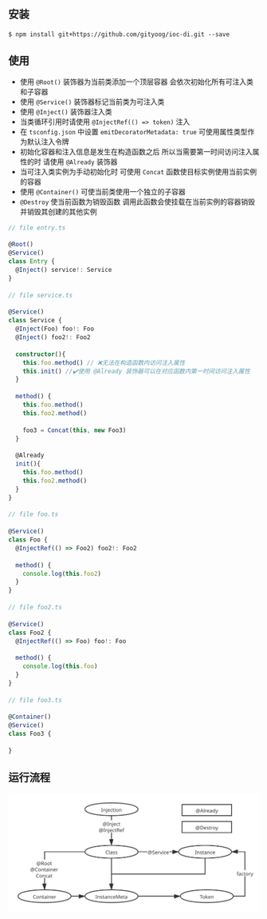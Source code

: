 ## 安装
```
$ npm install git+https://github.com/gityoog/ioc-di.git --save
```

## 使用
 - 使用 `@Root()` 装饰器为当前类添加一个顶层容器 会依次初始化所有可注入类和子容器
 - 使用 `@Service()` 装饰器标记当前类为可注入类
 - 使用 `@Inject()` 装饰器注入类
 - 当类循环引用时请使用 `@InjectRef(() => token)` 注入
 - 在 `tsconfig.json` 中设置 `emitDecoratorMetadata: true` 可使用属性类型作为默认注入令牌
 - 初始化容器和注入信息是发生在构造函数之后 所以当需要第一时间访问注入属性的时 请使用 `@Already` 装饰器
 - 当可注入类实例为手动初始化时 可使用 `Concat` 函数使目标实例使用当前实例的容器
 - 使用 `@Container()` 可使当前类使用一个独立的子容器
 - `@Destroy` 使当前函数为销毁函数 调用此函数会使挂载在当前实例的容器销毁 并销毁其创建的其他实例
```ts
// file entry.ts

@Root()
@Service()
class Entry {
  @Inject() service!: Service
}

// file service.ts

@Service()
class Service {
  @Inject(Foo) foo!: Foo
  @Inject() foo2!: Foo2

  constructor(){
    this.foo.method() // ❌无法在构造函数内访问注入属性
    this.init() //✔️使用 @Already 装饰器可以在对应函数内第一时间访问注入属性
  }

  method() {
    this.foo.method()
    this.foo2.method()

    foo3 = Concat(this, new Foo3)
  }

  @Already
  init(){
    this.foo.method()
    this.foo2.method()
  }
}

// file foo.ts

@Service()
class Foo {
  @InjectRef(() => Foo2) foo2!: Foo2
  
  method() {
    console.log(this.foo2)
  }
}

// file foo2.ts

@Service()
class Foo2 {
  @InjectRef(() => Foo) foo!: Foo

  method() {
    console.log(this.foo)
  }
}

// file foo3.ts 

@Container()
@Service()
class Foo3 {

}
```

## 运行流程
 ![image](./img/structure.svg)